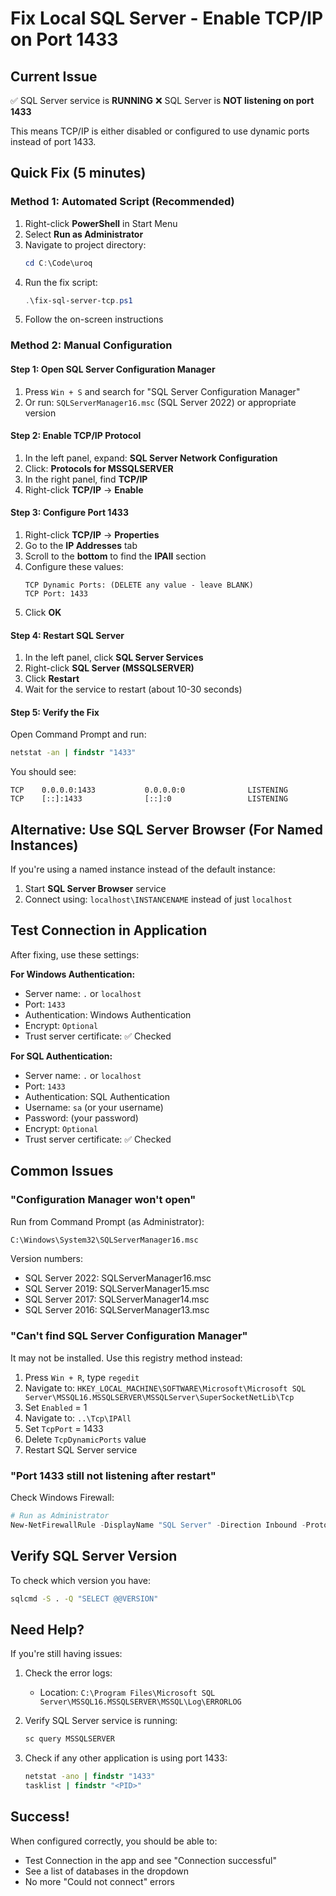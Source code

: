 # Fix Local SQL Server - Enable TCP/IP on Port 1433

## Current Issue

✅ SQL Server service is **RUNNING**
❌ SQL Server is **NOT listening on port 1433**

This means TCP/IP is either disabled or configured to use dynamic ports instead of port 1433.

## Quick Fix (5 minutes)

### Method 1: Automated Script (Recommended)

1. Right-click **PowerShell** in Start Menu
2. Select **Run as Administrator**
3. Navigate to project directory:
   ```powershell
   cd C:\Code\uroq
   ```
4. Run the fix script:
   ```powershell
   .\fix-sql-server-tcp.ps1
   ```
5. Follow the on-screen instructions

### Method 2: Manual Configuration

#### Step 1: Open SQL Server Configuration Manager

1. Press `Win + S` and search for "SQL Server Configuration Manager"
2. Or run: `SQLServerManager16.msc` (SQL Server 2022) or appropriate version

#### Step 2: Enable TCP/IP Protocol

1. In the left panel, expand: **SQL Server Network Configuration**
2. Click: **Protocols for MSSQLSERVER**
3. In the right panel, find **TCP/IP**
4. Right-click **TCP/IP** → **Enable**

#### Step 3: Configure Port 1433

1. Right-click **TCP/IP** → **Properties**
2. Go to the **IP Addresses** tab
3. Scroll to the **bottom** to find the **IPAll** section
4. Configure these values:
   ```
   TCP Dynamic Ports: (DELETE any value - leave BLANK)
   TCP Port: 1433
   ```
5. Click **OK**

#### Step 4: Restart SQL Server

1. In the left panel, click **SQL Server Services**
2. Right-click **SQL Server (MSSQLSERVER)**
3. Click **Restart**
4. Wait for the service to restart (about 10-30 seconds)

#### Step 5: Verify the Fix

Open Command Prompt and run:
```cmd
netstat -an | findstr "1433"
```

You should see:
```
TCP    0.0.0.0:1433           0.0.0.0:0              LISTENING
TCP    [::]:1433              [::]:0                 LISTENING
```

## Alternative: Use SQL Server Browser (For Named Instances)

If you're using a named instance instead of the default instance:

1. Start **SQL Server Browser** service
2. Connect using: `localhost\INSTANCENAME` instead of just `localhost`

## Test Connection in Application

After fixing, use these settings:

**For Windows Authentication:**
- Server name: `.` or `localhost`
- Port: `1433`
- Authentication: Windows Authentication
- Encrypt: `Optional`
- Trust server certificate: ✅ Checked

**For SQL Authentication:**
- Server name: `.` or `localhost`
- Port: `1433`
- Authentication: SQL Authentication
- Username: `sa` (or your username)
- Password: (your password)
- Encrypt: `Optional`
- Trust server certificate: ✅ Checked

## Common Issues

### "Configuration Manager won't open"

Run from Command Prompt (as Administrator):
```cmd
C:\Windows\System32\SQLServerManager16.msc
```

Version numbers:
- SQL Server 2022: SQLServerManager16.msc
- SQL Server 2019: SQLServerManager15.msc
- SQL Server 2017: SQLServerManager14.msc
- SQL Server 2016: SQLServerManager13.msc

### "Can't find SQL Server Configuration Manager"

It may not be installed. Use this registry method instead:

1. Press `Win + R`, type `regedit`
2. Navigate to: `HKEY_LOCAL_MACHINE\SOFTWARE\Microsoft\Microsoft SQL Server\MSSQL16.MSSQLSERVER\MSSQLServer\SuperSocketNetLib\Tcp`
3. Set `Enabled` = 1
4. Navigate to: `..\Tcp\IPAll`
5. Set `TcpPort` = 1433
6. Delete `TcpDynamicPorts` value
7. Restart SQL Server service

### "Port 1433 still not listening after restart"

Check Windows Firewall:
```powershell
# Run as Administrator
New-NetFirewallRule -DisplayName "SQL Server" -Direction Inbound -Protocol TCP -LocalPort 1433 -Action Allow
```

## Verify SQL Server Version

To check which version you have:
```cmd
sqlcmd -S . -Q "SELECT @@VERSION"
```

## Need Help?

If you're still having issues:

1. Check the error logs:
   - Location: `C:\Program Files\Microsoft SQL Server\MSSQL16.MSSQLSERVER\MSSQL\Log\ERRORLOG`

2. Verify SQL Server service is running:
   ```cmd
   sc query MSSQLSERVER
   ```

3. Check if any other application is using port 1433:
   ```cmd
   netstat -ano | findstr "1433"
   tasklist | findstr "<PID>"
   ```

## Success!

When configured correctly, you should be able to:
- Test Connection in the app and see "Connection successful"
- See a list of databases in the dropdown
- No more "Could not connect" errors
